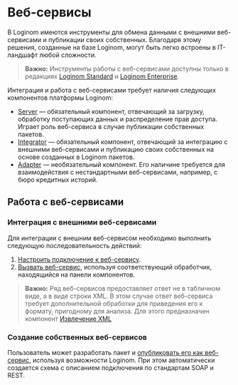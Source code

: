# Веб-сервисы

В Loginom имеются инструменты для обмена данными с внешними веб-сервисами и публикации своих собственных. Благодаря этому решения, созданные на базе Loginom, могут быть легко встроены в IT-ландшафт любой сложности.

> **Важно:** Инструменты работы с веб-сервисами доступны только в редакциях [Loginom Standard](https://loginom.ru/platform/pricing#edition-standard) и [Loginom Enterprise](https://loginom.ru/platform/pricing#edition-enterprise).

Интеграция и работа с веб-сервисами требует наличия следующих компонентов платформы Loginom:

* [Server](https://loginom.ru/platform/pricing#component-server) — обязательный компонент, отвечающий за загрузку, обработку поступающих данных и распределение прав доступа. Играет роль веб-сервиса в случае публикации собственных пакетов.
* [Integrator](https://loginom.ru/platform/pricing#component-integrator) — обязательный компонент, отвечающий за интеграцию с внешними веб-сервисами и публикацию своих собственных на основе созданных в Loginom пакетов.
* [Adapter](https://loginom.ru/platform/pricing#component-adapter) — необязательный компонент. Его наличине требуется для взаимодействия с нестандартными веб-сервисами, например, с бюро кредитных историй.

## Работа с веб-сервисами

### Интеграция с внешними веб-сервисами

Для интеграции с внешним веб-сервисом необходимо выполнить следующую последовательность действий:

1. [Настроить подключение к веб-сервису](../connections/list/web-service.md).
2. [Вызвать веб-сервис](../../integration/web-services/calling-web-service.md), используя соответствующий обработчик, находящийся на панели компонентов.

> **Важно:** Ряд веб-сервисов предоставляет ответ не в табличном виде, а в виде строки XML. В этом случае ответ веб-сервиса требует дополнительной обработки для приведения его к формату, пригодному для анализа. Для этого предназначен компонент [Извлечение XML](../../integration/web-services/extracting-xml.md) 

### Создание собственных веб-сервисов

Пользователь может разработать пакет и [опубликовать его как веб-сервис](../../integration/web-services/publishing-web-service.md), используя возможности Loginom. При этом автоматически создается схема с описанием подключения по стандартам SOAP и REST. 
